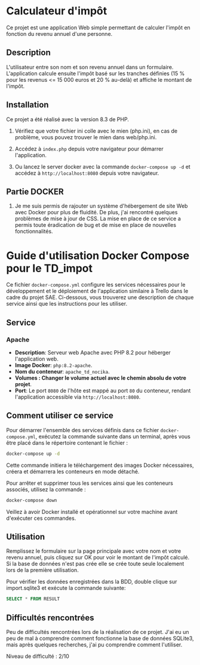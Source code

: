 # Calculateur d'impôt

Ce projet est une application Web simple permettant de calculer l'impôt en fonction du revenu annuel d'une personne.

## Description

L'utilisateur entre son nom et son revenu annuel dans un formulaire. L'application calcule ensuite l'impôt basé sur les tranches définies (15 % pour les revenus <= 15 000 euros et 20 % au-delà) et affiche le montant de l'impôt.

## Installation

Ce projet a été réalisé avec la version 8.3 de PHP.

1. Vérifiez que votre fichier ini colle avec le mien (php.ini), en cas de problème, vous pouvez trouver le mien dans web/php.ini.

2. Accédez à `index.php` depuis votre navigateur pour démarrer l'application. 
3. Ou lancez le server docker avec la commande `docker-compose up -d` et accédez à `http://localhost:8080` depuis votre navigateur.


## Partie DOCKER

1. Je me suis permis de rajouter un système d'hébergement de site Web avec Docker pour plus de fluidité. 
De plus, j'ai rencontré quelques problèmes de mise à jour de CSS. La mise en place de ce service a permis toute éradication de bug et de mise en place de nouvelles fonctionnalités.

# Guide d'utilisation Docker Compose pour le TD_impot

Ce fichier `docker-compose.yml` configure les services nécessaires pour le développement et le déploiement de l'application similaire à Trello dans le cadre du projet SAE. Ci-dessous, vous trouverez une description de chaque service ainsi que les instructions pour les utiliser.

## Service

### Apache

- **Description**: Serveur web Apache avec PHP 8.2 pour héberger l'application web.
- **Image Docker**: `php:8.2-apache`.
- **Nom du conteneur**: `apache_td_nocika`.
- **Volumes : Changer le volume actuel avec le chemin absolu de votre projet**.
- **Port**: Le port `8080` de l'hôte est mappé au port `80` du conteneur, rendant l'application accessible via `http://localhost:8080`.


## Comment utiliser ce service

Pour démarrer l'ensemble des services définis dans ce fichier `docker-compose.yml`, exécutez la commande suivante dans un terminal, après vous être placé dans le répertoire contenant le fichier :

```sh
docker-compose up -d
```

Cette commande initiera le téléchargement des images Docker nécessaires, créera et démarrera les conteneurs en mode détaché.

Pour arrêter et supprimer tous les services ainsi que les conteneurs associés, utilisez la commande :

```sh
docker-compose down
```

Veillez à avoir Docker installé et opérationnel sur votre machine avant d'exécuter ces commandes.

## Utilisation

Remplissez le formulaire sur la page principale avec votre nom et votre revenu annuel, puis cliquez sur OK pour voir le montant de l'impôt calculé.
Si la base de données n'est pas crée elle se crée toute seule localement lors de la première utilisation.

Pour vérifier les données enregistrées dans la BDD, double clique sur import.sqlite3 et exécute la commande suivante:

```sql
SELECT * FROM RESULT
 ```


## Difficultés rencontrées

Peu de difficultés rencontrées lors de la réalisation de ce projet. J'ai eu un peu de mal à comprendre comment fonctionne la base de données SQLite3, mais après quelques recherches, j'ai pu comprendre comment l'utiliser.

Niveau de difficulté : 2/10

